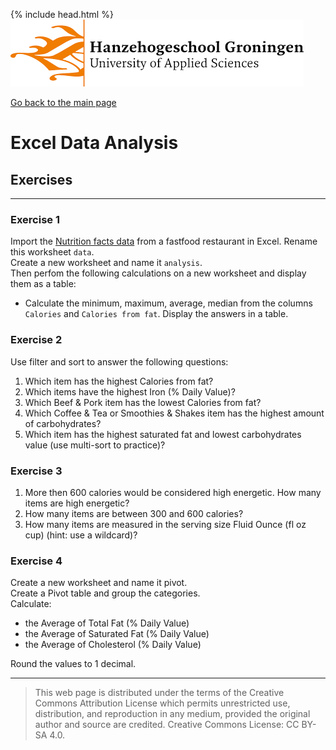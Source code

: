 {% include head.html %}
![Hanze](../hanze/hanze.png)

[Go back to the main page](../index.md)


# Excel Data Analysis

## Exercises

---

### Exercise 1

Import the [Nutrition facts data](https://www.kaggle.com/datasets/mcdonalds/nutrition-facts) from a fastfood restaurant in Excel.
Rename this worksheet `data`.  
Create a new worksheet and name it `analysis`.  
Then perfom the following calculations on a new worksheet and display them as a table:  

- Calculate the minimum, maximum, average, median from the columns `Calories` and `Calories from fat`. Display the answers in a table.  

### Exercise 2

Use filter and sort to answer the following questions:  
1. Which item has the highest Calories from fat?  
2. Which items have the highest Iron (% Daily Value)?  
3. Which Beef & Pork item has the lowest Calories from fat?  
4. Which Coffee & Tea or Smoothies & Shakes item has the highest amount of carbohydrates?  
5. Which item has the highest saturated fat and lowest carbohydrates value (use multi-sort to practice)?  

### Exercise 3

1. More then 600 calories would be considered high energetic. How many items are high energetic?  
2. How many items are between 300 and 600 calories?  
3. How many items are measured in the serving size Fluid Ounce (fl oz cup) (hint: use a wildcard)?  

### Exercise 4

Create a new worksheet and name it pivot.  
Create a Pivot table and group the categories.  
Calculate:  
- the Average of Total Fat (% Daily Value)  
- the Average of Saturated Fat (% Daily Value)  
- the Average of Cholesterol (% Daily Value)  

Round the values to 1 decimal.  


---


>This web page is distributed under the terms of the Creative Commons Attribution License which permits unrestricted use, distribution, and reproduction in any medium, provided the original author and source are credited.
>Creative Commons License: CC BY-SA 4.0.

